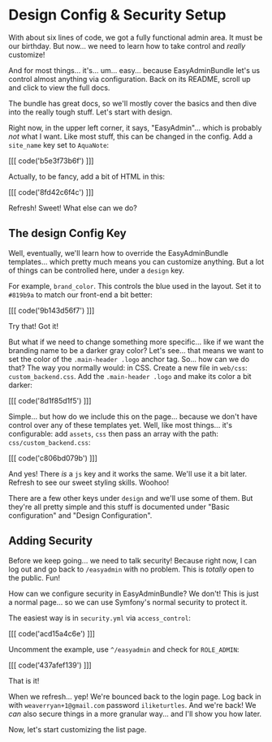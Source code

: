 # Design Config & Security Setup

With about six lines of code, we got a fully functional admin area. It must be our
birthday. But now... we need to learn how to take control and *really* customize!

And for most things... it's... um... easy... because EasyAdminBundle let's us control
almost anything via configuration. Back on its README, scroll up and click to view
the full docs.

The bundle has great docs, so we'll mostly cover the basics and then dive into the
really tough stuff. Let's start with design.

Right now, in the upper left corner, it says, "EasyAdmin"... which is probably
*not* what I want. Like most stuff, this can be changed in the config. Add a `site_name`
key set to `AquaNote`:

[[[ code('b5e3f73b6f') ]]]

Actually, to be fancy, add a bit of HTML in this:

[[[ code('8fd42c6f4c') ]]]

Refresh! Sweet! What else can we do?

## The design Config Key

Well, eventually, we'll learn how to override the EasyAdminBundle templates... which
pretty much means you can customize anything. But a lot of things can be controlled
here, under a `design` key.

For example, `brand_color`. This controls the blue used in the layout. Set it to
`#819b9a` to match our front-end a bit better:

[[[ code('9b143d56f7') ]]]

Try that! Got it!

But what if we need to change something more specific... like if we want the branding
name to be a darker gray color? Let's see... that means we want to set the color
of the `.main-header .logo` anchor tag. So... how can we do that? The way you
normally would: in CSS. Create a new file in `web/css`: `custom_backend.css`. Add
the `.main-header .logo` and make its color a bit darker:

[[[ code('8d1f85d1f5') ]]]

Simple... but how do we include this on the page... because we don't have control over
any of these templates yet. Well, like most things... it's configurable: add
`assets`, `css` then pass an array with the path: `css/custom_backend.css`:

[[[ code('c806bd079b') ]]]

And yes! There *is* a `js` key and it works the same. We'll use it a bit later.
Refresh to see our sweet styling skills. Woohoo!

There are a few other keys under `design` and we'll use some of them. But they're
all pretty simple and this stuff is documented under "Basic configuration" and
"Design Configuration".

## Adding Security

Before we keep going... we need to talk security! Because right now, I can log out
and go back to `/easyadmin` with no problem. This is *totally* open to the public.
Fun!

How can we configure security in EasyAdminBundle? We don't! This is just a normal
page... so we can use Symfony's normal security to protect it.

The easiest way is in `security.yml` via `access_control`:

[[[ code('acd15a4c6e') ]]]

Uncomment the example, use `^/easyadmin` and check for `ROLE_ADMIN`:

[[[ code('437afef139') ]]]

That is it!

When we refresh... yep! We're bounced back to the login page. Log back in with
`weaverryan+1@gmail.com` password `iliketurtles`. And we're back! We *can* also secure
things in a more granular way... and I'll show you how later.

Now, let's start customizing the list page.
